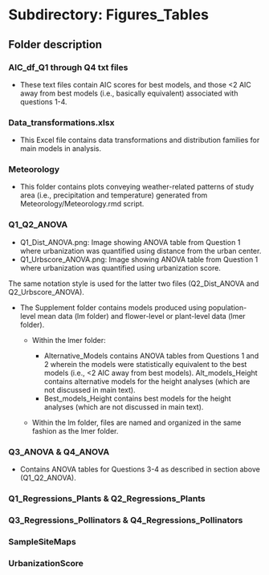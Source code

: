 # Subdirectory: Figures_Tables

## Folder description

### AIC_df_Q1 through Q4 txt files

- These text files contain AIC scores for best models, and those <2 AIC away from best models (i.e., basically equivalent) associated with questions 1-4.


### Data_transformations.xlsx

- This Excel file contains data transformations and distribution families for main models in analysis.


### Meteorology

- This folder contains plots conveying weather-related patterns of study area (i.e., precipitation and temperature) generated from Meteorology/Meteorology.rmd script.


### Q1_Q2_ANOVA

- Q1_Dist_ANOVA.png: Image showing ANOVA table from Question 1 where urbanization was quantified using distance from the urban center.
- Q1_Urbscore_ANOVA.png: Image showing ANOVA table from Question 1 where urbanization was quantified using urbanization score.

The same notation style is used for the latter two files (Q2_Dist_ANOVA and Q2_Urbscore_ANOVA).

- The Supplement folder contains models produced using population-level mean data (lm folder) and flower-level or plant-level data (lmer folder).

  - Within the lmer folder:
    - Alternative_Models contains ANOVA tables from Questions 1 and 2 wherein the models were statistically equivalent to the best models (i.e., <2 AIC away from best models). Alt_models_Height contains alternative models for the height analyses (which are not discussed in main text).
    - Best_models_Height contains best models for the height analyses (which are not discussed in main text).
    
  - Within the lm folder, files are named and organized in the same fashion as the lmer folder.

### Q3_ANOVA & Q4_ANOVA

- Contains ANOVA tables for Questions 3-4 as described in section above (Q1_Q2_ANOVA).


### Q1_Regressions_Plants & Q2_Regressions_Plants




### Q3_Regressions_Pollinators & Q4_Regressions_Pollinators




### SampleSiteMaps




### UrbanizationScore



